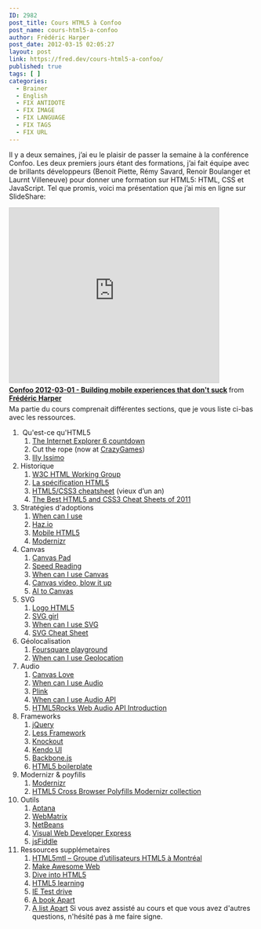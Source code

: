 ```yaml
---
ID: 2982
post_title: Cours HTML5 à Confoo
post_name: cours-html5-a-confoo
author: Frédéric Harper
post_date: 2012-03-15 02:05:27
layout: post
link: https://fred.dev/cours-html5-a-confoo/
published: true
tags: [ ]
categories:
  - Brainer
  - English
  - FIX ANTIDOTE
  - FIX IMAGE
  - FIX LANGUAGE
  - FIX TAGS
  - FIX URL
---
```

Il y a deux semaines, j’ai eu le plaisir de passer la semaine à la conférence Confoo. Les deux premiers jours étant des formations, j’ai fait équipe avec de brillants développeurs (Benoit Piette, Rémy Savard, Renoir Boulanger et Laurnt Villeneuve) pour donner une formation sur HTML5: HTML, CSS et JavaScript. Tel que promis, voici ma présentation que j’ai mis en ligne sur SlideShare: <div class="embed rich SlideShare">
  <iframe style="border: 1px solid #CCC; border-width: 1px; margin-bottom: 5px; max-width: 100%;" src="https://www.slideshare.net/slideshow/embed_code/key/FjwUuzJiIHcL04" width="427" height="356" frameborder="0" marginwidth="0" marginheight="0" scrolling="no" allowfullscreen="allowfullscreen"> </iframe> <div style="margin-bottom: 5px;">
    <strong> <a title="Confoo 2012-03-01 - Building mobile experiences that don't suck" href="https://www.slideshare.net/fredericharper/confoo-20120301-building-mobile-experiences-that-dont-suck" target="_blank" rel="noopener noreferrer">Confoo 2012-03-01 - Building mobile experiences that don't suck</a> </strong> from <strong><a href="https://www.slideshare.net/fredericharper" target="_blank" rel="noopener noreferrer">Frédéric Harper</a></strong>
  </div>
</div> Ma partie du cours comprenait différentes sections, que je vous liste ci-bas avec les ressources. 

1.   Qu'est-ce qu'HTML5 
    1.  <a href="https://www.ie6countdown.com/" target="_blank" rel="noopener noreferrer">The Internet Explorer 6 countdown</a>
    2.  Cut the rope (now at [CrazyGames][1])
    3.  <a href="https://us.illyissimo.com/" target="_blank" rel="noopener noreferrer">Illy Issimo</a>
2.  Historique 
    1.  <a href="https://dev.w3.org/html5/spec/" target="_blank" rel="noopener noreferrer">W3C HTML Working Group</a>
    2.  <a href="https://dev.w3.org/html5/spec/" target="_blank" rel="noopener noreferrer">La spécification HTML5</a>
    3.  <a href="https://www.storiesinflight.com/html5/index.html" target="_blank" rel="noopener noreferrer">HTML5/CSS3 cheatsheet</a> (vieux d’un an)
    4.  <a href="https://www.evolutionarydesigns.net/blog/2011/12/28/the-best-html5-and-css3-cheat-sheets-of-2011/" target="_blank" rel="noopener noreferrer">The Best HTML5 and CSS3 Cheat Sheets of 2011</a>
3.  Stratégies d'adoptions 
    1.  <a href="https://caniuse.com/" target="_blank" rel="noopener noreferrer">When can I use</a>
    2.  <a href="https://mobilehtml5.org/" target="_blank" rel="noopener noreferrer">Haz.io</a>
    3.  <a href="https://mobilehtml5.org/" target="_blank" rel="noopener noreferrer">Mobile HTML5</a>
    4.  <a href="https://www.modernizr.com/" target="_blank" rel="noopener noreferrer">Modernizr</a>
4.  Canvas 
    1.  <a href="https://ie.microsoft.com/testdrive/Performance/SpeedReading/Default.html" target="_blank" rel="noopener noreferrer">Canvas Pad</a>
    2.  <a href="https://ie.microsoft.com/testdrive/Performance/SpeedReading/Default.html" target="_blank" rel="noopener noreferrer">Speed Reading</a>
    3.  <a href="https://caniuse.com/#feat=canvas" target="_blank" rel="noopener noreferrer">When can I use Canvas</a>
    4.  <a href="https://craftymind.com/factory/html5video/CanvasVideo.html" target="_blank" rel="noopener noreferrer">Canvas video, blow it up</a>
    5.  <a href="https://visitmix.com/labs/ai2canvas/" target="_blank" rel="noopener noreferrer">AI to Canvas</a>
5.  SVG 
    1.  <a href="https://upload.wikimedia.org/wikipedia/commons/6/6e/HTML5-logo.svg" target="_blank" rel="noopener noreferrer">Logo HTML5</a>
    2.  <a href="https://jsdo.it/event/svggirl/" target="_blank" rel="noopener noreferrer">SVG girl</a>
    3.  <a href="https://caniuse.com/#feat=svg" target="_blank" rel="noopener noreferrer">When can I use SVG</a>
    4.  <a href="https://www.cheat-sheets.org/own/svg/index.xhtml" target="_blank" rel="noopener noreferrer">SVG Cheat Sheet</a>
6.  Géolocalisation 
    1.  <a href="https://fsplayground.cloudapp.net/" target="_blank" rel="noopener noreferrer">Foursquare playground</a>
    2.  <a href="https://caniuse.com/#feat=geolocation" target="_blank" rel="noopener noreferrer">When can I use Geolocation</a>
7.  Audio 
    1.  <a href="https://9elements.com/io/projects/html5/canvas/" target="_blank" rel="noopener noreferrer">Canvas Love</a>
    2.  <a href="https://caniuse.com/#feat=audio" target="_blank" rel="noopener noreferrer">When can I use Audio</a>
    3.  <a href="https://labs.dinahmoe.com/plink/" target="_blank" rel="noopener noreferrer">Plink</a>
    4.  <a href="https://caniuse.com/#feat=audio-api" target="_blank" rel="noopener noreferrer">When can I use Audio API</a>
    5.  <a href="https://caniuse.com/#feat=audio-api" target="_blank" rel="noopener noreferrer">HTML5Rocks Web Audio API Introduction</a>
8.  Frameworks 
    1.  <a href="https://jquery.com/" target="_blank" rel="noopener noreferrer">jQuery</a>
    2.  <a href="https://lessframework.com/" target="_blank" rel="noopener noreferrer">Less Framework</a>
    3.  <a href="https://www.kendoui.com/" target="_blank" rel="noopener noreferrer">Knockout</a>
    4.  <a href="https://www.kendoui.com/" target="_blank" rel="noopener noreferrer">Kendo UI</a>
    5.  <a href="https://backbonejs.org/" target="_blank" rel="noopener noreferrer">Backbone.js</a>
    6.  <a href="https://html5boilerplate.com" target="_blank" rel="noopener noreferrer">HTML5 boilerplate</a>
9.  Modernizr & poyfills 
    1.  <a href="https://www.modernizr.com/" target="_blank" rel="noopener noreferrer">Modernizr</a>
    2.  <a href="https://github.com/Modernizr/Modernizr/wiki/HTML5-Cross-browser-Polyfills" target="_blank" rel="noopener noreferrer">HTML5 Cross Browser Polyfills Modernizr collection</a>
10. Outils 
    1.  <a href="https://aptana.com/" target="_blank" rel="noopener noreferrer">Aptana</a>
    2.  <a href="https://www.microsoft.com/web/webmatrix/" target="_blank" rel="noopener noreferrer">WebMatrix</a>
    3.  <a href="https://netbeans.org/" target="_blank" rel="noopener noreferrer">NetBeans</a>
    4.  <a href="https://www.microsoft.com/visualstudio/en-us/products/2010-editions/visual-web-developer-express" target="_blank" rel="noopener noreferrer">Visual Web Developer Express</a>
    5.  <a href="https://jsfiddle.net" target="_blank" rel="noopener noreferrer">jsFiddle</a>
11. Ressources supplémetaires 
    1.  <a href="https://www.meetup.com/HTML5mtl/" target="_blank" rel="noopener noreferrer">HTML5mtl – Groupe d’utilisateurs HTML5 à Montréal</a>
    2.  <a href="https://makeawesomeweb.com/" target="_blank" rel="noopener noreferrer">Make Awesome Web</a>
    3.  <a href="https://diveintohtml5.info/" target="_blank" rel="noopener noreferrer">Dive into HTML5</a>
    4.  <a href="https://msdn.microsoft.com/en-ca/ie/aa740476" target="_blank" rel="noopener noreferrer">HTML5 learning</a>
    5.  <a href="https://ie.microsoft.com/testdrive/" target="_blank" rel="noopener noreferrer">IE Test drive</a>
    6.  <a href="https://www.abookapart.com/" target="_blank" rel="noopener noreferrer">A book Apart</a>
    7.  <a href="https://www.alistapart.com/" target="_blank" rel="noopener noreferrer">A list Apart</a> Si vous avez assisté au cours et que vous avez d'autres questions, n'hésité pas à me faire signe.

 [1]: https://www.crazygames.com/game/cut-the-rope